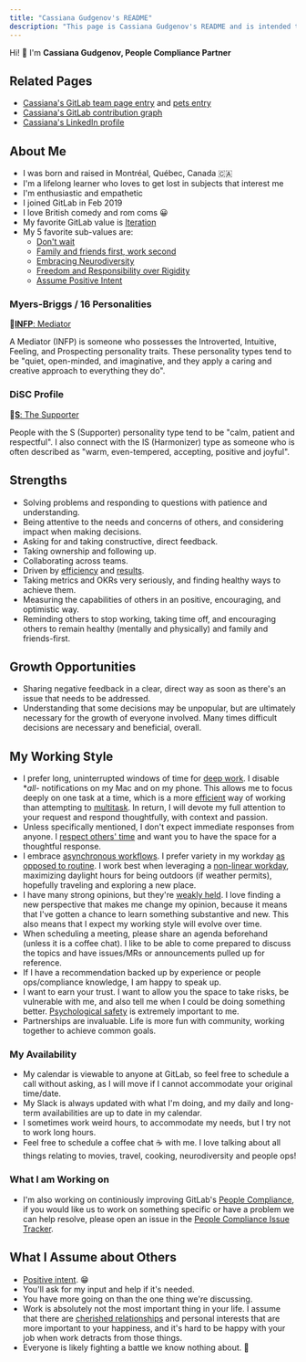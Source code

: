 ```yaml
---
title: "Cassiana Gudgenov's README"
description: "This page is Cassiana Gudgenov's README and is intended to be helpful when interacting with her."
---
```


<!-- This template will help you build out your very own GitLab README, a great tool for transparently letting others know what it's like to work with you, and how you prefer to be communicated with. Each section is optional. You can remove those you aren't comfortable filling out, and add sections that are germane to you. -->

Hi! 👋 I'm **Cassiana Gudgenov, People Compliance Partner**

## Related Pages

- [Cassiana's GitLab team page entry](/handbook/company/team/#cgudgenov) and [pets entry](https://about.gitlab.com/company/team-pets/#110-marbles-kitty)
- [Cassiana's GitLab contribution graph](https://gitlab.com/cgudgenov)
- [Cassiana's LinkedIn profile](https://www.linkedin.com/in/cassianagudgenov/)

## About Me

- I was born and raised in Montréal, Québec, Canada 🇨🇦
- I'm a lifelong learner who loves to get lost in subjects that interest me
- I'm enthusiastic and empathetic
- I joined GitLab in Feb 2019
- I love British comedy and rom coms 😀
- My favorite GitLab value is [Iteration](/handbook/values/#iteration)
- My 5 favorite sub-values are:
  - [Don't wait](/handbook/values/#dont-wait)
  - [Family and friends first, work second](/handbook/values/#family-and-friends-first-work-second)
  - [Embracing Neurodiversity](/handbook/values/#embracing-neurodiversity)
  - [Freedom and Responsibility over Rigidity](/handbook/values/#freedom-and-responsibility-over-rigidity)
  - [Assume Positive Intent](/handbook/values/#assume-positive-intent)

### Myers-Briggs / 16 Personalities

🔗[**INFP**: Mediator](https://www.16personalities.com/infp-personality)

A Mediator (INFP) is someone who possesses the Introverted, Intuitive, Feeling, and Prospecting personality traits. These personality types tend to be "quiet, open-minded, and imaginative, and they apply a caring and creative approach to everything they do".

### DiSC Profile

🔗[**S**: The Supporter](https://www.crystalknows.com/disc/s-personality-type)

People with the S (Supporter) personality type tend to be "calm, patient and respectful". I also connect with the IS (Harmonizer) type as someone who is often described as "warm, even-tempered, accepting, positive and joyful".

## Strengths

- Solving problems and responding to questions with patience and understanding.
- Being attentive to the needs and concerns of others, and considering impact when making decisions.
- Asking for and taking constructive, direct feedback.
- Taking ownership and following up.
- Collaborating across teams.
- Driven by [efficiency](/handbook/values/#efficiency) and [results](/handbook/values/#results).
- Taking metrics and OKRs very seriously, and finding healthy ways to achieve them.
- Measuring the capabilities of others in an positive, encouraging, and optimistic way.
- Reminding others to stop working, taking time off, and encouraging others to remain healthy (mentally and physically) and family and friends-first.

## Growth Opportunities

- Sharing negative feedback in a clear, direct way as soon as there's an issue that needs to be addressed.
- Understanding that some decisions may be unpopular, but are ultimately necessary for the growth of everyone involved. Many times difficult decisions are necessary and beneficial, overall.

## My Working Style

- I prefer long, uninterrupted windows of time for [deep work](/handbook/company/culture/all-remote/asynchronous/#4-asynchronous-work-alleviates-stress-and-supports-mental-health). I disable **all*- notifications on my Mac and on my phone. This allows me to focus deeply on one task at a time, which is a more [efficient](/handbook/values/#efficiency) way of working than attempting to [multitask](https://signalvnoise.com/posts/1589-multitasking-is-the-fastest-way-to-mediocrity). In return, I will devote my full attention to your request and respond thoughtfully, with context and passion.
- Unless specifically mentioned, I don't expect immediate responses from anyone. I [respect others' time](/handbook/communication/#be-respectful-of-others-time) and want you to have the space for a thoughtful response.
- I embrace [asynchronous workflows](/handbook/company/culture/all-remote/asynchronous/). I prefer variety in my workday [as opposed to routine](/handbook/values/#freedom-and-responsibility-over-rigidity). I work best when leveraging a [non-linear workday](/handbook/company/culture/all-remote/non-linear-workday/), maximizing daylight hours for being outdoors (if weather permits), hopefully traveling and exploring a new place.
- I have many strong opinions, but they're [weakly held](https://blog.codinghorror.com/strong-opinions-weakly-held/). I love finding a new perspective that makes me change my opinion, because it means that I've gotten a chance to learn something substantive and new. This also means that I expect my working style will evolve over time.
- When scheduling a meeting, please share an agenda beforehand (unless it is a coffee chat). I like to be able to come prepared to discuss the topics and have issues/MRs or announcements pulled up for reference.
- If I have a recommendation backed up by experience or people ops/compliance knowledge, I am happy to speak up.
- I want to earn your trust. I want to allow you the space to take risks, be vulnerable with me, and also tell me when I could be doing something better. [Psychological safety](/handbook/leadership/emotional-intelligence/psychological-safety/) is extremely important to me.
- Partnerships are invaluable. Life is more fun with community, working together to achieve common goals.

### My Availability

- My calendar is viewable to anyone at GitLab, so feel free to schedule a call without asking, as I will move if I cannot accommodate your original time/date.
- My Slack is always updated with what I'm doing, and my daily and long-term availabilities are up to date in my calendar.
- I sometimes work weird hours, to accommodate my needs, but I try not to work long hours.
- Feel free to schedule a coffee chat ☕ with me. I love talking about all things relating to movies, travel, cooking, neurodiversity and people ops!

### What I am Working on

- I'm also working on continiously improving GitLab's [People Compliance](/handbook/people-group/people-compliance), if you would like us to work on something specific or have a problem we can help resolve, please open an issue in the [People Compliance Issue Tracker](https://gitlab.com/gitlab-com/people-group/compliance/-/issues).

## What I Assume about Others

- [Positive intent](/handbook/values/#assume-positive-intent). 😁
- You'll ask for my input and help if it's needed.
- You have more going on than the one thing we're discussing.
- Work is absolutely not the most important thing in your life. I assume that there are [cherished relationships](/handbook/values/#family-and-friends-first-work-second) and personal interests that are more important to your happiness, and it's hard to be happy with your job when work detracts from those things.
- Everyone is likely fighting a battle we know nothing about. 💛
